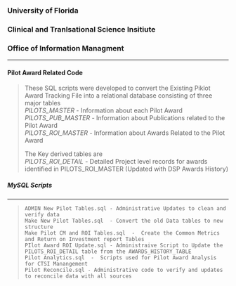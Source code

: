 		
### University of Florida
### Clinical and Tranlsational Science Insitiute
### Office of Information Managment
_ _ _ _ _ _ _ 
#### Pilot Award Related Code
> These SQL scripts were developed to convert the Existing Piklot Award Tracking File into
> a relational database consisting of three major tables  
>     *PILOTS_MASTER* - Information about each Pilot Award  
>     *PILOTS_PUB_MASTER* - Information about Publications related to the Pilot Award  
>     *PILOTS_ROI_MASTER* - Information about Awards Related to the Pilot Award  
>    
> The Key derived tables are  
>     *PILOTS_ROI_DETAIL* - Detailed Project level records for awards identified in PILOTS_ROI_MASTER (Updated with DSP Awards History)  
   
   
##### MySQL Scripts
_ _ _ _ _ 

>     ADMIN New Pilot Tables.sql - Administrative Updates to clean and verify data 
>     Make New Pilot Tables.sql  - Convert the old Data tables to new structure
>     Make Pilot CM and ROI Tables.sql  -  Create the Common Metrics and Return on Investment report Tables
>     PIlot Award ROI Update.sql - Administraive Script to Update the PILOTS_ROI_DETAIL table from the AWARDS_HISTORY_TABLE
>     Pilot Analytics.sql  -  Scripts used for Pilot Award Analysis for CTSI Manangement
>     Pilot Reconcile.sql - Administrative code to verify and updates to reconcile data with all sources  	

